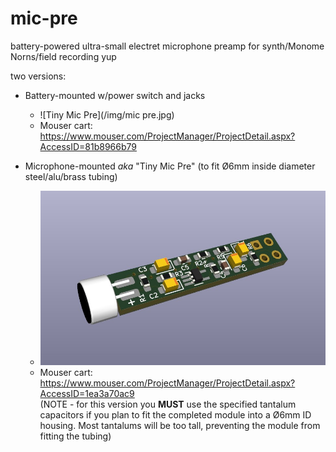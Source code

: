 # mic-pre
battery-powered ultra-small electret microphone preamp for synth/Monome Norns/field recording
yup

two versions:

 * Battery-mounted w/power switch and jacks
    - ![Tiny Mic Pre](/img/mic pre.jpg)
    - Mouser cart: https://www.mouser.com/ProjectManager/ProjectDetail.aspx?AccessID=81b8966b79

* Microphone-mounted *aka* "Tiny Mic Pre" (to fit Ø6mm inside diameter steel/alu/brass tubing)
    - ![Tiny Mic Pre](/img/mike.jpg)
    - Mouser cart: https://www.mouser.com/ProjectManager/ProjectDetail.aspx?AccessID=1ea3a70ac9  
    (NOTE - for this version you **MUST** use the specified tantalum capacitors if you plan to fit the completed module into a Ø6mm ID housing.  Most tantalums will be too tall, preventing the module from fitting the tubing)
